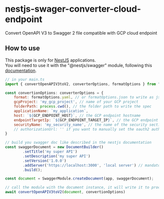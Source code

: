 # nestjs-swager-converter-cloud-endpoint

Convert OpenAPI V3 to Swagger 2 file compatible with GCP cloud endpoint

## How to use

This package is only for [NestJS](https://docs.nestjs.com/) applications.  
You will need to use it with the "@nestjs/swagger" module, following this [documentation](https://docs.nestjs.com/openapi/introduction).  

```js
// in your main.ts
import { convertOpenAPIV3toV2, converterOptions, formatOptions } from "nestjs-swagger-converter-cloud-endpoint";

const convertionOptions: converterOptions = {
    format: formatOptions.yaml, // or formatOptions.json to write as json file
    gcpProject: 'my_gcp_project', // name of your GCP project
    folderPath: process.cwd(), // the folder path to write the spec
    applicationName: `my_application`,
    host: `${GCP_ENDPOINT_HOST}`, // the GCP endpoint hostname
    endpointTargetIp: `${GCP_ENDPOINT_TARGET_IP}`, // the GCP endpoint public ip
    securityName: 'my_security_name', // the name of the security section in the spec
    // authorizationUrl: '' if you want to manually set the oauth2 authorizationUrl
}

// build you swagger doc like described in the nestjs documentation
const swaggerDocument = new DocumentBuilder()
        .setTitle('my super API')
        .setDescription('my super API')
        .setVersion('1.0.0')
        .addServer('https://localhost:3000', 'local server') // mandatory or it would fail
        .build();

const document = SwaggerModule.createDocument(app, swaggerDocument);

// call the module with the document instance, it will write it to process.cwd()/my_application.yaml
await convertOpenAPIV3toV2(document, convertionOptions)

```
